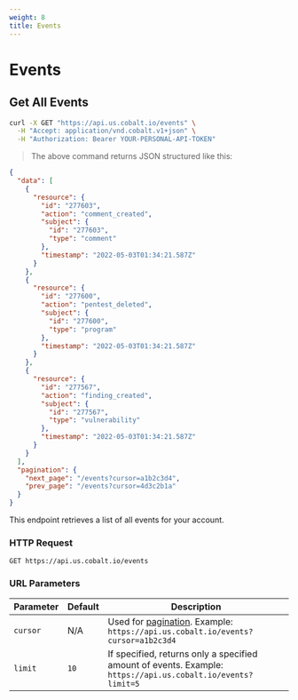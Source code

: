 ```yaml
---
weight: 8
title: Events
---
```


# Events

## Get All Events

```sh
curl -X GET "https://api.us.cobalt.io/events" \
  -H "Accept: application/vnd.cobalt.v1+json" \
  -H "Authorization: Bearer YOUR-PERSONAL-API-TOKEN"
```

> The above command returns JSON structured like this:

```json
{
  "data": [
    {
      "resource": {
        "id": "277603",
        "action": "comment_created",
        "subject": {
          "id": "277603",
          "type": "comment"
        },
        "timestamp": "2022-05-03T01:34:21.587Z"
      }
    },
    {
      "resource": {
        "id": "277600",
        "action": "pentest_deleted",
        "subject": {
          "id": "277600",
          "type": "program"
        },
        "timestamp": "2022-05-03T01:34:21.587Z"
      }
    },
    {
      "resource": {
        "id": "277567",
        "action": "finding_created",
        "subject": {
          "id": "277567",
          "type": "vulnerability"
        },
        "timestamp": "2022-05-03T01:34:21.587Z"
      }
    }
  ],
  "pagination": {
    "next_page": "/events?cursor=a1b2c3d4",
    "prev_page": "/events?cursor=4d3c2b1a"
  }
}
```

This endpoint retrieves a list of all events for your account.

### HTTP Request

`GET https://api.us.cobalt.io/events`

### URL Parameters

| Parameter | Default | Description                                                                                              |
|-----------|---------|----------------------------------------------------------------------------------------------------------|
| `cursor`  | N/A     | Used for [pagination](./#pagination). Example: `https://api.us.cobalt.io/events?cursor=a1b2c3d4`            |
| `limit`   | `10`    | If specified, returns only a specified amount of events. Example: `https://api.us.cobalt.io/events?limit=5` |
